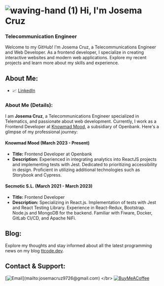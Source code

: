 # ![waving-hand (1)](https://user-images.githubusercontent.com/47762381/149204039-707d51f3-aefb-4f55-ab3c-dd6ee7c0b61d.png) Hi, I'm Josema Cruz
### Telecommunication Engineer

Welcome to my GitHub! I'm Josema Cruz, a Telecommunications Engineer and Web Developer. As a frontend developer, I specialize in creating interactive websites and modern web applications. Explore my recent projects and learn more about my skills and experience.

## About Me:

- 📈 [LinkedIn](https://www.linkedin.com/in/josema-cruz/)

### About Me (Details):

I am **Josema Cruz**, a Telecommunications Engineer specialized in Telematics, and passionate about web development. Currently, I work as a Frontend Developer at [Knowmad Mood](https://www.openbank.es/), a subsidiary of Openbank. Here's a glimpse of my professional journey:

#### Knowmad Mood (March 2023 - Present)
- **Title:** Frontend Developer at Openbank
- **Description:** Experienced in integrating analytics into ReactJS projects and implementing tests with Jest. Dedicated to prioritizing accessibility in design. Proficient in utilizing additional technologies such as Storybook and Cypress.

#### Secmotic S.L. (March 2021 - March 2023)
- **Title:** Frontend Developer
- **Description:** Specializing in React.js. Implementation of tests with Jest and React Testing Library. Experience in React-Redux, Bootstrap. Node.js and MongoDB for the backend. Familiar with Fiware, Docker, GitLab CI/CD, and Apache NiFi.

## Blog:

Explore my thoughts and stay informed about all the latest programming news on my blog [ttcode.dev](https://ttcode.dev).

## Contact & Support:

[![Email](https://img.shields.io/badge/josemacruz9726@gmail.com-my_personal_email_(fast_response)-D14836?style=for-the-badge&logo=gmail&logoColor=white&labelColor=101010)](mailto:josemacruz9726@gmail.com)
</br>
[![BuyMeACoffee](https://img.shields.io/badge/Buy_Me_A_Coffee-support_my_work-FFDD00?style=for-the-badge&logo=buy-me-a-coffee&logoColor=white&labelColor=101010)](https://www.buymeacoffee.com/josemacruz)
